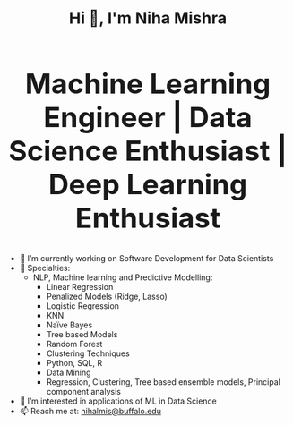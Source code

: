 <h1 align="center">Hi 👋, I'm Niha Mishra</h1>

<h1 align="center" style="font-size: 50px;">Machine Learning Engineer | Data Science Enthusiast | Deep Learning Enthusiast</h1>


- 🔭  I’m currently working on Software Development for Data Scientists
- 🌱 Specialties: <br>
   - NLP, Machine learning and Predictive Modelling: <br>
        - Linear Regression <br>
        - Penalized Models (Ridge, Lasso) <br>
        - Logistic Regression <br>
        - KNN <br>
        - Naïve Bayes <br>
        - Tree based Models <br>
        - Random Forest <br>
        - Clustering Techniques <br>
      + Python, SQL, R <br>
      + Data Mining <br>
      + Regression, Clustering, Tree based ensemble models, Principal component analysis <br>
- 👯 I’m interested in applications of ML in Data Science
- 📫 Reach me at: nihalmis@buffalo.edu


